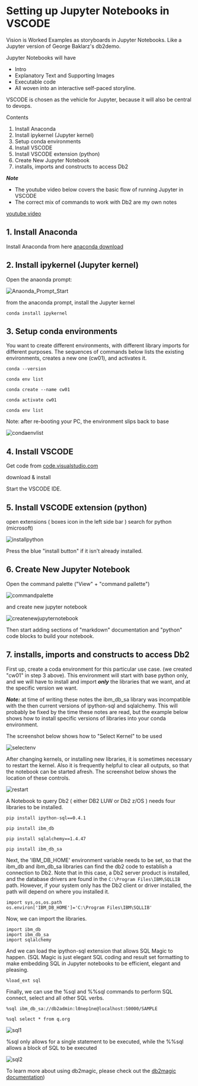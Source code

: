 # Setting up Jupyter Notebooks in VSCODE

Vision is Worked Examples as storyboards in Jupyter Notebooks. 
Like a Jupyter version of George Baklarz's db2demo.

Jupyter Notebooks will have

* Intro
* Explanatory Text and Supporting Images
* Executable code
* All woven into an interactive self-paced storyline.

VSCODE is chosen as the vehicle for Jupyter, because it will also be central to devops.

Contents
1. Install Anaconda
2. Install ipykernel (Jupyter kernel)
3. Setup conda environments
4. Install VSCODE
5. Install VSCODE extension (python)
6. Create New Jupyter Notebook
7. installs, imports and constructs to access Db2

***Note*** 
* The youtube video below covers the basic flow of running Jupyter in VSCODE
* The correct mix of commands to work with Db2 are my own notes

[youtube video](https://www.youtube.com/watch?v=h1sAzPojKMg)

## 1. Install Anaconda

Install Anaconda from here [anaconda download](https://www.anaconda.com/)

## 2. Install ipykernel (Jupyter kernel)

Open the anaonda prompt:

![Anaonda_Prompt_Start](/vscodeimages/anaconda_prompt.JPG)

from the anaconda prompt, install the Jupyter kernel

```
conda install ipykernel 
```

## 3. Setup conda environments

You want to create different environments, with different library imports for different purposes. 
The sequences of commands below lists the existing environments, creates a new one (cw01), and activates it.

```
conda --version

conda env list

conda create --name cw01

conda activate cw01

conda env list 
```

Note: after re-booting your PC, the environment slips back to base

![condaenvlist](/vscodeimages/condaenvlist.JPG)


## 4. Install VSCODE

Get code from [code.visualstudio.com](code.visualstudio.com)

download & install

Start the VSCODE IDE.


## 5. Install VSCODE extension (python)

open extensions ( boxes icon in the left side bar ) search for python (microsoft) 

![installpython](/vscodeimages/installpython.JPG)

Press the blue "install button" if it isn't already installed.


## 6. Create New Jupyter Notebook

Open the command palette ("View" + "command pallette") 

![commandpalette](/vscodeimages/commandpalette.JPG)

and create new jupyter notebook 

![createnewjupyternotebook](/vscodeimages/createnewjupyternotebook.JPG)

Then start adding sections of "markdown" documentation and "python" code blocks to build your notebook.

## 7. installs, imports and constructs to access Db2

First up, create a coda environment for this particular use case. (we created "cw01" in step 3 above). 
This environment will start with base python only, and we will have to install and import ***only*** the libraries that we want, and at the specific version we want.

***Note:*** at time of writing these notes the ibm_db_sa library was incompatible with the then current versions of ipython-sql and sqlalchemy. 
This will probably be fixed by the time these notes are read, but the example below shows how to install specific versions of libraries into your conda environment.

The screenshot below shows how to "Select Kernel" to be used 

![selectenv](/vscodeimages/selectenv.JPG)

After changing kernels, or installing new libraries, it is sometimes necessary to restart the kernel. 
Also it is frequently helpful to clear all outputs, so that the notebook can be started afresh.
The screenshot below shows the location of these controls.

![restart](/vscodeimages/restart.JPG)

 
A Notebook to query Db2 ( either DB2 LUW or Db2 z/OS ) needs four libraries to be installed.

```
pip install ipython-sql==0.4.1

pip install ibm_db

pip install sqlalchemy==1.4.47

pip install ibm_db_sa
```

Next, the 'IBM_DB_HOME' environment variable needs to be set, so that the ibm_db and ibm_db_sa libraries can find the db2 code to establish a connection to Db2. 
Note that in this case, a Db2 server product is installed, and the database drivers are found in the ```C:\Program Files\IBM\SQLLIB``` path. However, if your system only has the Db2 client or driver installed, the path will depend on where you installed it.
```
import sys,os,os.path
os.environ['IBM_DB_HOME']='C:\Program Files\IBM\SQLLIB'
```
Now, we can import the libraries.

```
import ibm_db
import ibm_db_sa
import sqlalchemy
```

And we can load the ipython-sql extension that allows SQL Magic to happen. (SQL Magic is just elegant SQL coding and result set formatting to make embedding SQL in Jupyter notebooks to be efficient, elegant and pleasing.

```
%load_ext sql
```

Finally, we can use the %sql and %%sql commands to perform SQL connect, select and all other SQL verbs.

```
%sql ibm_db_sa://db2admin:l0nep1ne@localhost:50000/SAMPLE 

%sql select * from q.org
```

![sql1](/vscodeimages/sql1.JPG)


%sql only allows for a single statement to be executed, while the %%sql allows a block of SQL to be executed


![sql2](/vscodeimages/sql2.JPG)


To learn more about using db2magic, please check out the [db2magic documentation](https://ibm.github.io/db2-jupyter/linevscell/))
